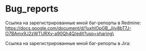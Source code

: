 # Bug_reports
Ссылка на зарегистрированные мной баг-репорты в Redmine: https://docs.google.com/document/d/1uxhIOpGB_Jjiv8bT7J-O7BAmx9J2zWTURXv-a90Qh4Q/edit?usp=sharing\

Ссылка на зарегистрированные мной баг-репорты в Jira:  
